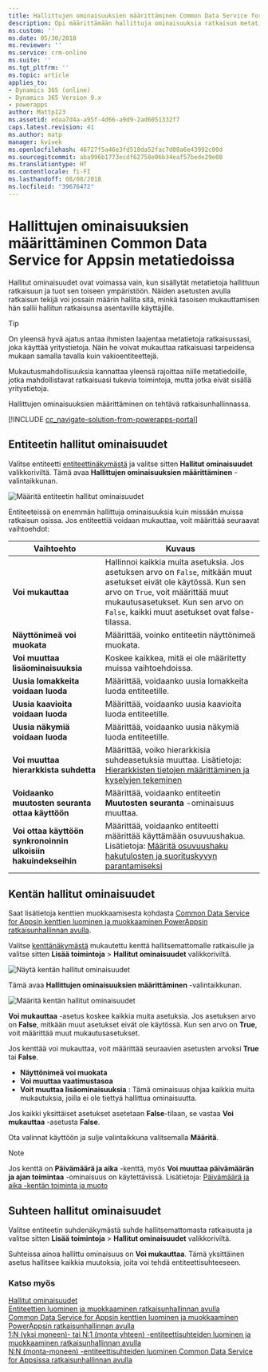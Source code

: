 ```yaml
---
title: Hallittujen ominaisuuksien määrittäminen Common Data Service for Appsin metatiedoissa | MicrosoftDocs
description: Opi määrittämään hallittuja ominaisuuksia ratkaisun metatietokohteille
ms.custom: ''
ms.date: 05/30/2018
ms.reviewer: ''
ms.service: crm-online
ms.suite: ''
ms.tgt_pltfrm: ''
ms.topic: article
applies_to:
- Dynamics 365 (online)
- Dynamics 365 Version 9.x
- powerapps
author: Mattp123
ms.assetid: edaa7d4a-a95f-4d66-a9d9-2ad6051332f7
caps.latest.revision: 41
ms.author: matp
manager: kvivek
ms.openlocfilehash: 46727f5a46e3fd518da52fac7d08a6e43992c00d
ms.sourcegitcommit: aba996b1773ecdf62758e06b34eaf57bede29e08
ms.translationtype: HT
ms.contentlocale: fi-FI
ms.lasthandoff: 08/08/2018
ms.locfileid: "39676472"
---
```

# <a name="set-managed-properties-in-common-data-service-for-apps-metadata"></a>Hallittujen ominaisuuksien määrittäminen Common Data Service for Appsin metatiedoissa 

Hallitut ominaisuudet ovat voimassa vain, kun sisällytät metatietoja hallittuun ratkaisuun ja tuot sen toiseen ympäristöön. Näiden asetusten avulla ratkaisun tekijä voi jossain määrin hallita sitä, minkä tasoisen mukauttamisen hän sallii hallitun ratkaisunsa asentaville käyttäjille. 

> [!TIP]
> On yleensä hyvä ajatus antaa ihmisten laajentaa metatietoja ratkaisussasi, joka käyttää yritystietoja. Näin he voivat mukauttaa ratkaisuasi tarpeidensa mukaan samalla tavalla kuin vakioentiteettejä.
>
>Mukautusmahdollisuuksia kannattaa yleensä rajoittaa niille metatiedoille, jotka mahdollistavat ratkaisuasi tukevia toimintoja, mutta jotka eivät sisällä yritystietoja.

Hallittujen ominaisuuksien määrittäminen on tehtävä ratkaisunhallinnassa.

[!INCLUDE [cc_navigate-solution-from-powerapps-portal](../../includes/cc_navigate-solution-from-powerapps-portal.md)]

## <a name="entity-managed-properties"></a>Entiteetin hallitut ominaisuudet

Valitse entiteetti [entiteettinäkymästä](create-edit-entities-solution-explorer.md#view-entities) ja valitse sitten **Hallitut ominaisuudet** valikkoriviltä.  Tämä avaa **Hallittujen ominaisuuksien määrittäminen** -valintaikkunan.

![Määritä entiteetin hallitut ominaisuudet](media/set-managed-properties.png)
  
Entiteeteissä on enemmän hallittuja ominaisuuksia kuin missään muissa ratkaisun osissa. Jos entiteettiä voidaan mukauttaa, voit määrittää seuraavat vaihtoehdot:  

|Vaihtoehto|Kuvaus|
|--|--|
|**Voi mukauttaa** |Hallinnoi kaikkia muita asetuksia. Jos asetuksen arvo on `False`, mitkään muut asetukset eivät ole käytössä. Kun sen arvo on `True`, voit määrittää muut mukautusasetukset. Kun sen arvo on `False`, kaikki muut asetukset ovat false-tilassa.|
|**Näyttönimeä voi muokata**|Määrittää, voinko entiteetin näyttönimeä muokata.|
|**Voi muuttaa lisäominaisuuksia** |Koskee kaikkea, mitä ei ole määritetty muissa vaihtoehdoissa.|
|**Uusia lomakkeita voidaan luoda**|Määrittää, voidaanko uusia lomakkeita luoda entiteetille.|
|**Uusia kaavioita voidaan luoda**|Määrittää, voidaanko uusia kaavioita luoda entiteetille.|
|**Uusia näkymiä voidaan luoda** |Määrittää, voidaanko uusia näkymiä luoda entiteetille.|
|**Voi muuttaa hierarkkista suhdetta**|Määrittää, voiko hierarkkisia suhdeasetuksia muuttaa. Lisätietoja: [Hierarkkisten tietojen määrittäminen ja kyselyjen tekeminen](define-query-hierarchical-data.md)|
|**Voidaanko muutosten seuranta ottaa käyttöön** |Määrittää, voidaanko entiteetin **Muutosten seuranta** -ominaisuus muuttaa.|
|**Voi ottaa käyttöön synkronoinnin ulkoisiin hakuindekseihin** |Määrittää, voidaanko entiteetti määrittää käyttämään osuvuushakua. Lisätietoja: [Määritä osuvuushaku hakutulosten ja suorituskyvyn parantamiseksi](/dynamics365/customer-engagement/admin/configure-relevance-search-organization) |

## <a name="field-managed-properties"></a>Kentän hallitut ominaisuudet

Saat lisätietoja kenttien muokkaamisesta kohdasta [Common Data Service for Appsin kenttien luominen ja muokkaaminen PowerAppsin ratkaisunhallinnan avulla](create-edit-field-solution-explorer.md).

Valitse [kenttänäkymästä](create-edit-field-solution-explorer.md#view-fields) mukautettu kenttä hallitsemattomalle ratkaisulle ja valitse sitten **Lisää toimintoja** >  **Hallitut ominaisuudet** valikkoriviltä.

![Näytä kentän hallitut ominaisuudet](media/view-field-managed-properties-solution-explorer.png)  
  
Tämä avaa **Hallittujen ominaisuuksien määrittäminen** -valintaikkunan.

![Määritä kentän hallitut ominaisuudet](media/set-field-managed-property.png)

**Voi mukauttaa** -asetus koskee kaikkia muita asetuksia. Jos asetuksen arvo on **False**, mitkään muut asetukset eivät ole käytössä. Kun sen arvo on **True**, voit määrittää muut mukautusasetukset.  
  
Jos kenttää voi mukauttaa, voit määrittää seuraavien asetusten arvoksi **True** tai **False**.  
  
- **Näyttönimeä voi muokata**
- **Voi muuttaa vaatimustasoa** 
- **Voit muuttaa lisäominaisuuksia** : Tämä ominaisuus ohjaa kaikkia muita mukautuksia, joilla ei ole tiettyä hallittua ominaisuutta.

Jos kaikki yksittäiset asetukset asetetaan **False**-tilaan, se vastaa **Voi mukauttaa** -asetusta **False**.  

Ota valinnat käyttöön ja sulje valintaikkuna valitsemalla **Määritä**.

> [!NOTE]
> Jos kenttä on **Päivämäärä ja aika** -kenttä, myös **Voi muuttaa päivämäärän ja ajan toimintaa** -ominaisuus on käytettävissä. Lisätietoja: [Päivämäärä ja aika -kentän toiminta ja muoto](behavior-format-date-time-field.md)

## <a name="relationship-managed-properties"></a>Suhteen hallitut ominaisuudet

Valitse entiteetin suhdenäkymästä suhde hallitsemattomasta ratkaisusta ja valitse sitten **Lisää toimintoja** > **Hallitut ominaisuudet** valikkoriviltä.
  
Suhteissa ainoa hallittu ominaisuus on **Voi mukauttaa**. Tämä yksittäinen asetus hallitsee kaikkia muutoksia, joita voi tehdä entiteettisuhteeseen. 


### <a name="see-also"></a>Katso myös

[Hallitut ominaisuudet](solutions-overview.md#managed-properties)<br />
[Entiteettien luominen ja muokkaaminen ratkaisunhallinnan avulla](create-edit-entities-solution-explorer.md)<br />
[Common Data Service for Appsin kenttien luominen ja muokkaaminen PowerAppsin ratkaisunhallinnan avulla](create-edit-field-solution-explorer.md)<br />
[1:N (yksi moneen)- tai N:1 (monta yhteen) -entiteettisuhteiden luominen ja muokkaaminen ratkaisunhallinnan avulla](create-edit-1n-relationships-solution-explorer.md)<br />
[N:N (monta-moneen) -entiteettisuhteiden luominen Common Data Service for Appsissa ratkaisunhallinnan avulla](create-edit-nn-relationships-solution-explorer.md)